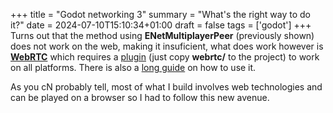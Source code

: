 +++
title = "Godot networking 3"
summary = "What's the right way to do it?"
date = 2024-07-10T15:10:34+01:00
draft = false
tags = ['godot']
+++
Turns out that the method using **ENetMultiplayerPeer** (previously shown) does not work on the web, making it insuficient, what does work however is [**WebRTC**](https://docs.godotengine.org/en/stable/tutorials/networking/webrtc.html) which requires a [plugin](https://github.com/godotengine/webrtc-native/releases/tag/1.0.6-stable) (just copy **webrtc/** to the project) to work on all platforms. There is also a [long guide](https://www.youtube.com/watch?v=ulfGNtiItnc) on how to use it.

As you cN probably tell, most of what I build involves web technologies and can be played on a browser so I had to follow this new avenue.
